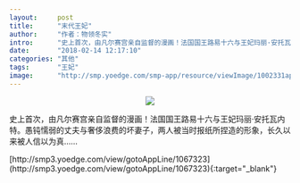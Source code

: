```yaml
---
layout:     post
title:      "末代王妃"
author:     "作者：物领冬实"
intro:      "史上首次，由凡尔赛宫亲自监督的漫画！法国国王路易十六与王妃玛丽·安托瓦内特。愚钝懦弱的丈夫与奢侈浪费的坏妻子，两人被当时报纸所捏造的形象，长久以来被人信以为真……"
date:       "2018-02-14 12:17:10"
categories: "其他"
tags:       "王妃"
image:      "http://smp.yoedge.com/smp-app/resource/viewImage/1002331appline.png"
---
```

<div style="text-align: center">
<p><img src="http://smp.yoedge.com/smp-app/resource/viewImage/1002331appline.png"/></p>
</div>
<p class="post-meta">
<span>史上首次，由凡尔赛宫亲自监督的漫画！法国国王路易十六与王妃玛丽·安托瓦内特。愚钝懦弱的丈夫与奢侈浪费的坏妻子，两人被当时报纸所捏造的形象，长久以来被人信以为真……</span>
</p>
[http://smp3.yoedge.com/view/gotoAppLine/1067323](http://smp3.yoedge.com/view/gotoAppLine/1067323){:target="_blank"}


